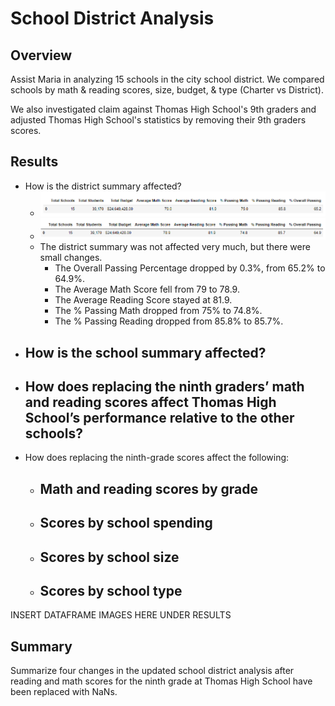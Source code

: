 # School District Analysis

## Overview

Assist Maria in analyzing 15 schools in the city school district. We compared schools by math & reading scores, size, budget, & type (Charter vs District).

We also investigated claim against Thomas High School's 9th graders and adjusted Thomas High School's statistics by removing their 9th graders scores.

## Results
- How is the district summary affected?
  - ![Original_District_Summary](Resources/Original_District_Summary.png)
  - ![Fixed_District_Summary](Resources/Fixed_District_Summary.png)
  - The district summary was not affected very much, but there were small changes. 
    - The Overall Passing Percentage dropped by 0.3%, from 65.2% to 64.9%.
    - The Average Math Score fell from 79 to 78.9.
    - The Average Reading Score stayed at 81.9.
    - The % Passing Math dropped from 75% to 74.8%.
    - The % Passing Reading dropped from 85.8% to 85.7%.
- How is the school summary affected?
  - 
- How does replacing the ninth graders’ math and reading scores affect Thomas High School’s performance relative to the other schools?
  - 
- How does replacing the ninth-grade scores affect the following:
  - Math and reading scores by grade
    - 
  - Scores by school spending
    - 
  - Scores by school size
    - 
  - Scores by school type
    - 

INSERT DATAFRAME IMAGES HERE UNDER RESULTS

## Summary

Summarize four changes in the updated school district analysis after reading and math scores 
for the ninth grade at Thomas High School have been replaced with NaNs.



